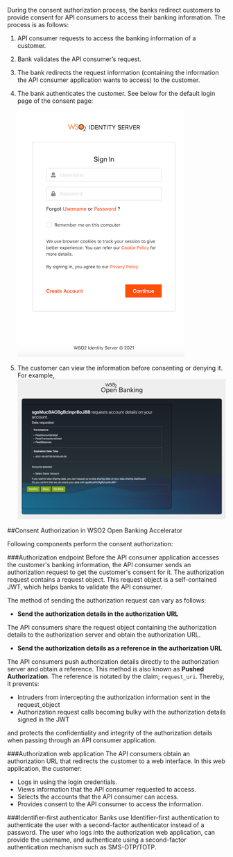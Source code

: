 During the consent authorization process, the banks redirect customers to provide consent for API consumers to access 
their banking information. The process is as follows:

1. API consumer requests to access the banking information of a customer.
2. Bank validates the API consumer’s request.
3. The bank redirects the request information (containing the information the API consumer application wants to access)
to the customer.
4. The bank authenticates the customer. See below for the default login page of the consent page:
 
    ![login-consent-page](../assets/img/develop/customizing-consent-page/login-of-consent-page.png)
    
5. The customer can view the information before consenting or denying it. For example,
    ![information-consent-page](../assets/img/develop/customizing-consent-page/information-in-the-consent-page.png)
 
##Consent Authorization in WSO2 Open Banking Accelerator

Following components perform the consent authorization:

###Authorization endpoint
Before the API consumer application accesses the customer's banking information, the API consumer sends an authorization 
request to get the customer's consent for it. The authorization request contains a request object. This request object is 
a self-contained JWT, which helps banks to validate the API consumer.

The method of sending the authorization request can vary as follows:

- **Send the authorization details in the authorization URL**

The API consumers share the request object containing the authorization details to the authorization server and obtain the 
authorization URL.

- **Send the authorization details as a reference in the authorization URL**

The API consumers push authorization details directly to the authorization server and obtain a reference. This method is also 
known as **Pushed Authorization**. The reference is notated by the claim; `request_uri`. Thereby, it prevents:
                                                                                         
- Intruders from intercepting the authorization information sent in the request_object
- Authorization request calls becoming bulky with the authorization details signed in the JWT

and protects the confidentiality and integrity of the authorization details when passing through an API consumer application.

###Authorization web application 
The API consumers obtain an authorization URL that redirects the customer to a web interface. In this web application, the customer:

- Logs in using the login credentials. 
- Views information that the API consumer requested to access.
- Selects the accounts that the API consumer can access.
- Provides consent to the API consumer to access the information.

###Identifier-first authenticator
Banks use Identifier-first authentication to authenticate the user with a second-factor authenticator instead of a password. 
The user who logs into the authorization web application, can provide the username, and authenticate using a second-factor 
authentication mechanism such as SMS-OTP/TOTP. 
